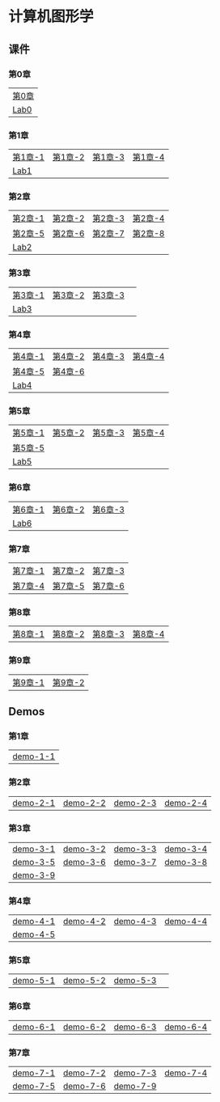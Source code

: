 # 计算机图形学

## 课件

### 第0章

|    |
| ---- |
|[第0章](./CourseWare/CGChapters/chapter-0.html)|
| [Lab0](./CourseWare/CGChapters/Chapter-1-lab0.md)|

### 第1章

|    |    |    |    |
| ---- | ---- | ---- | ---- |
|[第1章-1](./CourseWare/CGChapters/Chapter1/chapter-1-1.html)|[第1章-2](./CourseWare/CGChapters/Chapter1/chapter-1-2.html)|[第1章-3](./CourseWare/CGChapters/Chapter1/chapter-1-3.html)|[第1章-4](./CourseWare/CGChapters/Chapter1/chapter-1-4.html)|
|[Lab1](./CourseWare/CGChapters/Chapter1/Chapter-1-lab1.md)| | | |

### 第2章

|    |    |    |    |
| ---- | ---- | ---- | ---- |
|[第2章-1](./CourseWare/CGChapters/Chapter2/chapter-2-1.html)|[第2章-2](./CourseWare/CGChapters/Chapter2/chapter-2-2.html)|[第2章-3](./CourseWare/CGChapters/Chapter2/chapter-2-3.html)|[第2章-4](./CourseWare/CGChapters/Chapter2/chapter-2-4.html)|
|[第2章-5](./CourseWare/CGChapters/Chapter2/chapter-2-5.html)|[第2章-6](./CourseWare/CGChapters/Chapter2/chapter-2-6.html)|[第2章-7](./CourseWare/CGChapters/Chapter2/chapter-2-7.html)|[第2章-8](./CourseWare/CGChapters/Chapter2/chapter-2-8.html)|
|[Lab2](./CourseWare/CGChapters/Chapter2/Chapter-2-lab2.md)| | | |

### 第3章

|    |    |    |    |
| ---- | ---- | ---- | ---- |
|[第3章-1](./CourseWare/CGChapters/Chapter3/chapter-3-1.html)|[第3章-2](./CourseWare/CGChapters/Chapter3/chapter-3-2.html)|[第3章-3](./CourseWare/CGChapters/Chapter3/chapter-3-3.html)| |
|[Lab3](./CourseWare/CGChapters/Chapter3/Chapter-3-lab3.md)| | | |

### 第4章

|    |    |    |    |
| ---- | ---- | ---- | ---- |
|[第4章-1](./CourseWare/CGChapters/Chapter4/chapter-4-1.html)|[第4章-2](./CourseWare/CGChapters/Chapter4/chapter-4-2.html)|[第4章-3](./CourseWare/CGChapters/Chapter4/chapter-4-3.html)|[第4章-4](./CourseWare/CGChapters/Chapter4/chapter-4-4.html)|
|[第4章-5](./CourseWare/CGChapters/Chapter4/chapter-4-5.html)|[第4章-6](./CourseWare/CGChapters/Chapter4/chapter-4-6.html)| | |
|[Lab4](./CourseWare/CGChapters/Chapter4/Chapter-4-lab4.md)| | | |

### 第5章

|    |    |    |    |
| ---- | ---- | ---- | ---- |
|[第5章-1](./CourseWare/CGChapters/Chapter5/chapter-5-1.html)|[第5章-2](./CourseWare/CGChapters/Chapter5/chapter-5-2.html)|[第5章-3](./CourseWare/CGChapters/Chapter5/chapter-5-3.html)|[第5章-4](./CourseWare/CGChapters/Chapter5/chapter-5-4.html)|
|[第5章-5](./CourseWare/CGChapters/Chapter5/chapter-5-5.html)|| | |
|[Lab5](./CourseWare/CGChapters/Chapter5/Chapter-5-lab5.md)| | | |

### 第6章

|    |    |    |
| ---- | ---- | ---- | 
|[第6章-1](./CourseWare/CGChapters/Chapter6/chapter-6-1.html)|[第6章-2](./CourseWare/CGChapters/Chapter6/chapter-6-2.html)|[第6章-3](./CourseWare/CGChapters/Chapter6/chapter-6-3.html)|
|[Lab6](./CourseWare/CGChapters/Chapter6/Chapter-6-lab6.md)| | |

### 第7章

|    |    |    |
| ---- | ---- | ---- | 
|[第7章-1](./CourseWare/CGChapters/Chapter7/chapter-7-1.html)|[第7章-2](./CourseWare/CGChapters/Chapter7/chapter-7-2.html)|[第7章-3](./CourseWare/CGChapters/Chapter7/chapter-7-3.html)|
|[第7章-4](./CourseWare/CGChapters/Chapter7/chapter-7-4.html)|[第7章-5](./CourseWare/CGChapters/Chapter7/chapter-7-5.html)|[第7章-6](./CourseWare/CGChapters/Chapter7/chapter-7-6.html)|


### 第8章

|    |    |    |    |
| ---- | ---- | ---- | ---- | 
|[第8章-1](./CourseWare/CGChapters/Chapter8/chapter-8-1.html)|[第8章-2](./CourseWare/CGChapters/Chapter8/chapter-8-2.html)|[第8章-3](./CourseWare/CGChapters/Chapter8/chapter-8-3.html)|[第8章-4](./CourseWare/CGChapters/Chapter8/chapter-8-4.html)|

### 第9章

|    |    |
| ---- | ---- |
|[第9章-1](./CourseWare/CGChapters/Chapter9/chapter-9-1.html)|[第9章-2](./CourseWare/CGChapters/Chapter9/chapter-9-2.html)|



## Demos

### 第1章

|    |
| ---- |
|[demo-1-1](./demos/chap1-demo-1.html)|

### 第2章

|    |    |    |    |
| ---- | ---- | ---- | ---- |
|[demo-2-1](./demos/chap2-demo-1.html)|[demo-2-2](./demos/chap2-demo-2.html)|[demo-2-3](./demos/chap2-demo-3.html)|[demo-2-4](./demos/chap2-demo-4.html)|

### 第3章

|    |    |    |    |
| ---- | ---- | ---- | ---- |
|[demo-3-1](./demos/chap3-demo-1.html)|[demo-3-2](./demos/chap3-demo-2.html)|[demo-3-3](./demos/chap3-demo-3.html)|[demo-3-4](./demos/chap3-demo-4.html)|
|[demo-3-5](./demos/chap3-demo-5.html)|[demo-3-6](./demos/chap3-demo-6.html)|[demo-3-7](./demos/chap3-demo-7.html)|[demo-3-8](./demos/chap3-demo-8.html)|
|[demo-3-9](./demos/chap3-demo-9.html)| | | |

### 第4章

|    |    |    |    |
| ---- | ---- | ---- | ---- |
|[demo-4-1](./demos/chap4-demo-1.html)|[demo-4-2](./demos/chap4-demo-2.html)|[demo-4-3](./demos/chap4-demo-3.html)|[demo-4-4](./demos/chap4-demo-4.html)|
|[demo-4-5](./demos/chap4-demo-5.html)| | | |


### 第5章

|    |    |    |    |
| ---- | ---- | ---- | ---- |
|[demo-5-1](./demos/chap5-demo-1.html)|[demo-5-2](./demos/chap5-demo-2.html)|[demo-5-3](./demos/chap5-demo-3.html)||

### 第6章

|    |    |    |    |
| ---- | ---- | ---- | ---- |
|[demo-6-1](./demos/chap6-demo-1.html)|[demo-6-2](./demos/chap6-demo-2.html)|[demo-6-3](./demos/chap6-demo-3.html)|[demo-6-4](./demos/chap6-demo-4.html)|

### 第7章

|    |    |    |    |
| ---- | ---- | ---- | ---- |
|[demo-7-1](./demos/chap7-demo-1.html)|[demo-7-2](./demos/chap7-demo-2.html)|[demo-7-3](./demos/chap6-demo-3.html)|[demo-7-4](./demos/chap6-demo-4.html)|
|[demo-7-5](./demos/chap7-demo-5.html)|[demo-7-6](./demos/chap7-demo-6.html)|[demo-7-9](./demos/chap7-demo-9.html)||

